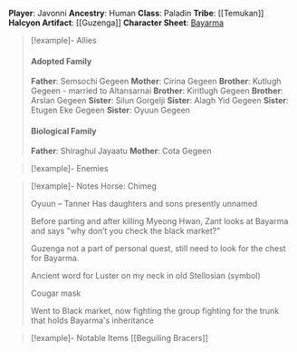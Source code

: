 **Player**: Javonni
**Ancestry**: Human
**Class**: Paladin
**Tribe**: [[Temukan]]
**Halcyon Artifact**: [[Guzenga]]
**Character Sheet**: [Bayarma](https://www.dndbeyond.com/characters/82544418)

> [!example]- Allies
> #### Adopted Family
> **Father**: Semsochi Gegeen
> **Mother**: Cirina Gegeen
> **Brother**: Kutlugh Gegeen - married to Altansarnai
> **Brother**: Kiritlugh Gegeen
> **Brother**: Arslan Gegeen
> **Sister**: Silun Gorgelji
> **Sister**: Alagh Yid Gegeen
> **Sister**: Etugen Eke Gegeen
> **Sister**: Oyuun Gegeen
> 
> #### Biological Family
> **Father**: Shiraghul Jayaatu
> **Mother**: Cota Gegeen

> [!example]- Enemies

> [!example]- Notes
> Horse: Chimeg
> 
> Oyuun – Tanner
> Has daughters and sons presently unnamed
> 
> Before parting and after killing Myeong Hwan, Zant looks at Bayarma and says "why don’t you check the black market?"
> 
> Guzenga not a part of personal quest, still need to look for the chest for Bayarma.
> 
> Ancient word for Luster on my neck in old Stellosian (symbol)
> 
> Cougar mask
> 
> Went to Black market, now fighting the group fighting for the trunk that holds Bayarma's inheritance
 
> [!example]- Notable Items
> [[Beguiling Bracers]]